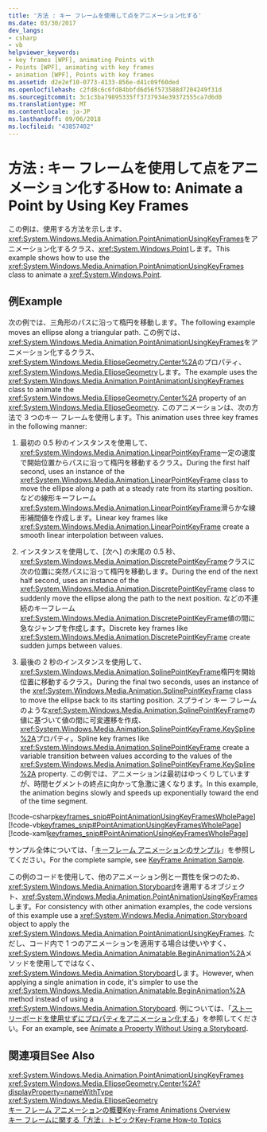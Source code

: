 ```yaml
---
title: '方法 : キー フレームを使用して点をアニメーション化する'
ms.date: 03/30/2017
dev_langs:
- csharp
- vb
helpviewer_keywords:
- key frames [WPF], animating Points with
- Points [WPF], animating with key frames
- animation [WPF], Points with key frames
ms.assetid: d2e2ef10-0773-4133-856e-d41c09f60ded
ms.openlocfilehash: c2fd8c6c6fd84bbfd6d56f573588d7204249f31d
ms.sourcegitcommit: 3c1c3ba79895335ff3737934e39372555ca7d6d0
ms.translationtype: MT
ms.contentlocale: ja-JP
ms.lasthandoff: 09/06/2018
ms.locfileid: "43857402"
---
```

# <a name="how-to-animate-a-point-by-using-key-frames"></a><span data-ttu-id="a12c3-102">方法 : キー フレームを使用して点をアニメーション化する</span><span class="sxs-lookup"><span data-stu-id="a12c3-102">How to: Animate a Point by Using Key Frames</span></span>
<span data-ttu-id="a12c3-103">この例は、使用する方法を示します、<xref:System.Windows.Media.Animation.PointAnimationUsingKeyFrames>をアニメーション化するクラス、<xref:System.Windows.Point>します。</span><span class="sxs-lookup"><span data-stu-id="a12c3-103">This example shows how to use the <xref:System.Windows.Media.Animation.PointAnimationUsingKeyFrames> class to animate a <xref:System.Windows.Point>.</span></span>  
  
## <a name="example"></a><span data-ttu-id="a12c3-104">例</span><span class="sxs-lookup"><span data-stu-id="a12c3-104">Example</span></span>  
 <span data-ttu-id="a12c3-105">次の例では、三角形のパスに沿って楕円を移動します。</span><span class="sxs-lookup"><span data-stu-id="a12c3-105">The following example moves an ellipse along a triangular path.</span></span> <span data-ttu-id="a12c3-106">この例では、<xref:System.Windows.Media.Animation.PointAnimationUsingKeyFrames>をアニメーション化するクラス、<xref:System.Windows.Media.EllipseGeometry.Center%2A>のプロパティ、<xref:System.Windows.Media.EllipseGeometry>します。</span><span class="sxs-lookup"><span data-stu-id="a12c3-106">The example uses the <xref:System.Windows.Media.Animation.PointAnimationUsingKeyFrames> class to animate the <xref:System.Windows.Media.EllipseGeometry.Center%2A> property of an <xref:System.Windows.Media.EllipseGeometry>.</span></span> <span data-ttu-id="a12c3-107">このアニメーションは、次の方法で 3 つのキー フレームを使用します。</span><span class="sxs-lookup"><span data-stu-id="a12c3-107">This animation uses three key frames in the following manner:</span></span>  
  
1.  <span data-ttu-id="a12c3-108">最初の 0.5 秒のインスタンスを使用して、<xref:System.Windows.Media.Animation.LinearPointKeyFrame>一定の速度で開始位置からパスに沿って楕円を移動するクラス。</span><span class="sxs-lookup"><span data-stu-id="a12c3-108">During the first half second, uses an instance of the <xref:System.Windows.Media.Animation.LinearPointKeyFrame> class to move the ellipse along a path at a steady rate from its starting position.</span></span> <span data-ttu-id="a12c3-109">などの線形キーフレーム<xref:System.Windows.Media.Animation.LinearPointKeyFrame>滑らかな線形補間値を作成します。</span><span class="sxs-lookup"><span data-stu-id="a12c3-109">Linear key frames like <xref:System.Windows.Media.Animation.LinearPointKeyFrame> create a smooth linear interpolation between values.</span></span>  
  
2.  <span data-ttu-id="a12c3-110">インスタンスを使用して、[次へ] の末尾の 0.5 秒、<xref:System.Windows.Media.Animation.DiscretePointKeyFrame>クラスに次の位置に突然パスに沿って楕円を移動します。</span><span class="sxs-lookup"><span data-stu-id="a12c3-110">During the end of the next half second, uses an instance of the <xref:System.Windows.Media.Animation.DiscretePointKeyFrame> class to suddenly move the ellipse along the path to the next position.</span></span> <span data-ttu-id="a12c3-111">などの不連続のキーフレーム<xref:System.Windows.Media.Animation.DiscretePointKeyFrame>値の間に急なジャンプを作成します。</span><span class="sxs-lookup"><span data-stu-id="a12c3-111">Discrete key frames like <xref:System.Windows.Media.Animation.DiscretePointKeyFrame> create sudden jumps between values.</span></span>  
  
3.  <span data-ttu-id="a12c3-112">最後の 2 秒のインスタンスを使用して、<xref:System.Windows.Media.Animation.SplinePointKeyFrame>楕円を開始位置に移動するクラス。</span><span class="sxs-lookup"><span data-stu-id="a12c3-112">During the final two seconds, uses an instance of the <xref:System.Windows.Media.Animation.SplinePointKeyFrame> class to move the ellipse back to its starting position.</span></span> <span data-ttu-id="a12c3-113">スプライン キー フレームのような<xref:System.Windows.Media.Animation.SplinePointKeyFrame>の値に基づいて値の間に可変遷移を作成、<xref:System.Windows.Media.Animation.SplinePointKeyFrame.KeySpline%2A>プロパティ。</span><span class="sxs-lookup"><span data-stu-id="a12c3-113">Spline key frames like <xref:System.Windows.Media.Animation.SplinePointKeyFrame> create a variable transition between values according to the values of the <xref:System.Windows.Media.Animation.SplinePointKeyFrame.KeySpline%2A> property.</span></span> <span data-ttu-id="a12c3-114">この例では、アニメーションは最初はゆっくりしていますが、時間セグメントの終点に向かって急激に速くなります。</span><span class="sxs-lookup"><span data-stu-id="a12c3-114">In this example, the animation begins slowly and speeds up exponentially toward the end of the time segment.</span></span>  
  
 [!code-csharp[keyframes_snip#PointAnimationUsingKeyFramesWholePage](../../../../samples/snippets/csharp/VS_Snippets_Wpf/keyframes_snip/CSharp/PointAnimationUsingKeyFramesExample.cs#pointanimationusingkeyframeswholepage)]
 [!code-vb[keyframes_snip#PointAnimationUsingKeyFramesWholePage](../../../../samples/snippets/visualbasic/VS_Snippets_Wpf/keyframes_snip/visualbasic/pointanimationusingkeyframesexample.vb#pointanimationusingkeyframeswholepage)]
 [!code-xaml[keyframes_snip#PointAnimationUsingKeyFramesWholePage](../../../../samples/snippets/xaml/VS_Snippets_Wpf/keyframes_snip/XAML/PointAnimationUsingKeyFramesExample.xaml#pointanimationusingkeyframeswholepage)]  
  
 <span data-ttu-id="a12c3-115">サンプル全体については、「[キーフレーム アニメーションのサンプル](https://go.microsoft.com/fwlink/?LinkID=160012)」を参照してください。</span><span class="sxs-lookup"><span data-stu-id="a12c3-115">For the complete sample, see [KeyFrame Animation Sample](https://go.microsoft.com/fwlink/?LinkID=160012).</span></span>  
  
 <span data-ttu-id="a12c3-116">この例のコードを使用して、他のアニメーション例と一貫性を保つのため、<xref:System.Windows.Media.Animation.Storyboard>を適用するオブジェクト、<xref:System.Windows.Media.Animation.PointAnimationUsingKeyFrames>します。</span><span class="sxs-lookup"><span data-stu-id="a12c3-116">For consistency with other animation examples, the code versions of this example use a <xref:System.Windows.Media.Animation.Storyboard> object to apply the <xref:System.Windows.Media.Animation.PointAnimationUsingKeyFrames>.</span></span> <span data-ttu-id="a12c3-117">ただし、コード内で 1 つのアニメーションを適用する場合は使いやすく、<xref:System.Windows.Media.Animation.Animatable.BeginAnimation%2A>メソッドを使用してではなく、<xref:System.Windows.Media.Animation.Storyboard>します。</span><span class="sxs-lookup"><span data-stu-id="a12c3-117">However, when applying a single animation in code, it's simpler to use the <xref:System.Windows.Media.Animation.Animatable.BeginAnimation%2A> method instead of using a <xref:System.Windows.Media.Animation.Storyboard>.</span></span> <span data-ttu-id="a12c3-118">例については、「[ストーリーボードを使用せずにプロパティをアニメーション化する](../../../../docs/framework/wpf/graphics-multimedia/how-to-animate-a-property-without-using-a-storyboard.md)」を参照してください。</span><span class="sxs-lookup"><span data-stu-id="a12c3-118">For an example, see [Animate a Property Without Using a Storyboard](../../../../docs/framework/wpf/graphics-multimedia/how-to-animate-a-property-without-using-a-storyboard.md).</span></span>  
  
## <a name="see-also"></a><span data-ttu-id="a12c3-119">関連項目</span><span class="sxs-lookup"><span data-stu-id="a12c3-119">See Also</span></span>  
 <xref:System.Windows.Media.Animation.PointAnimationUsingKeyFrames>  
 <xref:System.Windows.Media.EllipseGeometry.Center%2A?displayProperty=nameWithType>  
 <xref:System.Windows.Media.EllipseGeometry>  
 [<span data-ttu-id="a12c3-120">キー フレーム アニメーションの概要</span><span class="sxs-lookup"><span data-stu-id="a12c3-120">Key-Frame Animations Overview</span></span>](../../../../docs/framework/wpf/graphics-multimedia/key-frame-animations-overview.md)  
 [<span data-ttu-id="a12c3-121">キー フレームに関する「方法」トピック</span><span class="sxs-lookup"><span data-stu-id="a12c3-121">Key-Frame How-to Topics</span></span>](../../../../docs/framework/wpf/graphics-multimedia/key-frame-animation-how-to-topics.md)
